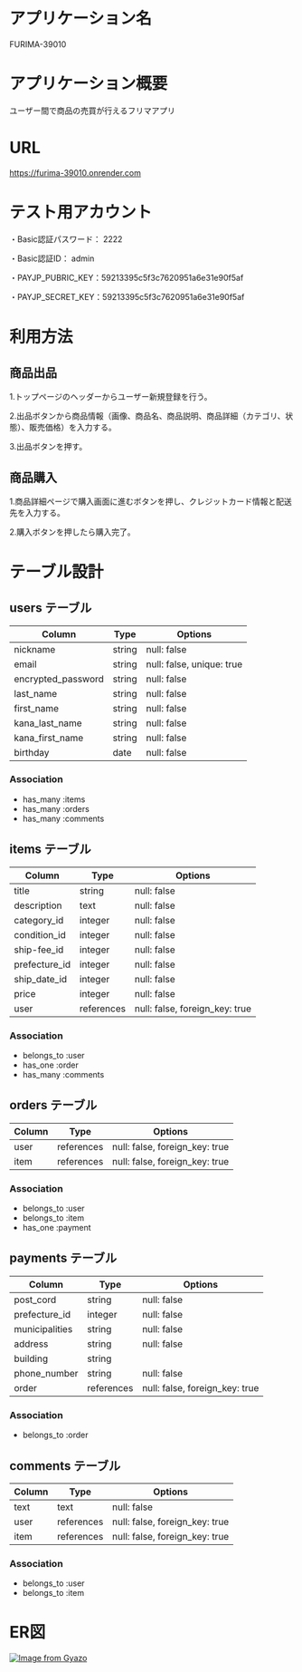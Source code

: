 # アプリケーション名
FURIMA-39010


# アプリケーション概要
ユーザー間で商品の売買が行えるフリマアプリ


# URL
https://furima-39010.onrender.com


# テスト用アカウント
・Basic認証パスワード： 2222

・Basic認証ID： admin

・PAYJP_PUBRIC_KEY：59213395c5f3c7620951a6e31e90f5af

・PAYJP_SECRET_KEY：59213395c5f3c7620951a6e31e90f5af


# 利用方法
## 商品出品
1.トップページのヘッダーからユーザー新規登録を行う。

2.出品ボタンから商品情報（画像、商品名、商品説明、商品詳細（カテゴリ、状態）、販売価格）を入力する。

3.出品ボタンを押す。

## 商品購入
1.商品詳細ページで購入画面に進むボタンを押し、クレジットカード情報と配送先を入力する。

2.購入ボタンを押したら購入完了。


# テーブル設計
## users テーブル

| Column             | Type        | Options                   |
| ------------------ | ----------- | ------------------------- |
| nickname           | string      | null: false               |
| email              | string      | null: false, unique: true |
| encrypted_password | string      | null: false               |
| last_name          | string      | null: false               |
| first_name         | string      | null: false               |
| kana_last_name     | string      | null: false               |
| kana_first_name    | string      | null: false               |
| birthday           | date        | null: false               |

### Association

- has_many :items
- has_many :orders
- has_many :comments

## items テーブル

| Column        | Type              | Options                        |
| ------------- | ----------------- | ------------------------------ |
| title         | string            | null: false                    |
| description   | text              | null: false                    |
| category_id   | integer           | null: false                    |
| condition_id  | integer           | null: false                    |
| ship-fee_id   | integer           | null: false                    |
| prefecture_id | integer           | null: false                    |
| ship_date_id  | integer           | null: false                    |
| price         | integer           | null: false                    |
| user          | references        | null: false, foreign_key: true |

### Association

- belongs_to :user
- has_one :order
- has_many :comments

## orders テーブル

| Column      | Type       | Options                        |
| ----------- | ---------- | ------------------------------ |
| user        | references | null: false, foreign_key: true |
| item        | references | null: false, foreign_key: true |

### Association

- belongs_to :user
- belongs_to :item
- has_one :payment

## payments テーブル

| Column         | Type              | Options                        |
| -------------- | ----------------- | ------------------------------ |
| post_cord      | string            | null: false                    |
| prefecture_id  | integer           | null: false                    |
| municipalities | string            | null: false                    |
| address        | string            | null: false                    |
| building       | string            |                                |
| phone_number   | string            | null: false                    |
| order          | references        | null: false, foreign_key: true |

### Association

- belongs_to :order

## comments テーブル

| Column    | Type       | Options                        |
| --------- | ---------- | ------------------------------ |
| text      | text       | null: false                    |
| user      | references | null: false, foreign_key: true |
| item      | references | null: false, foreign_key: true |

### Association

- belongs_to :user
- belongs_to :item


# ER図
[![Image from Gyazo](https://i.gyazo.com/f630ef76d4d6c7e0d6bd8fee5c1acbb0.png)](https://gyazo.com/f630ef76d4d6c7e0d6bd8fee5c1acbb0)